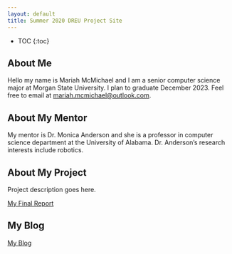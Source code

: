 ```yaml
---
layout: default
title: Summer 2020 DREU Project Site
---
```


* TOC
{:toc}

## About Me

Hello my name is Mariah McMichael and I am a senior computer science major at Morgan State University. I plan to graduate December 2023. Feel free to email at mariah.mcmichael@outlook.com. 

## About My Mentor

My mentor is Dr. Monica Anderson and she is a professor in computer science department at the University of Alabama. Dr. Anderson’s research interests include robotics.

## About My Project

Project description goes here.

[My Final Report](files/finalreport.pdf)

## My Blog

[My Blog](blog.html)

